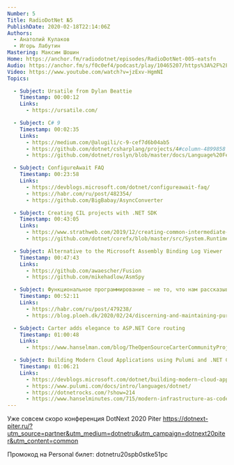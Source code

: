 ```yaml
---
Number: 5
Title: RadioDotNet №5
PublishDate: 2020-02-18T22:14:06Z
Authors:
  - Анатолий Кулаков
  - Игорь Лабутин
Mastering: Максим Шошин
Home: https://anchor.fm/radiodotnet/episodes/RadioDotNet-005-eatsfn
Audio: https://anchor.fm/s/f0c0ef4/podcast/play/10465207/https%3A%2F%2Fd3ctxlq1ktw2nl.cloudfront.net%2Fproduction%2F2020-1-18%2F50774460-44100-2-9ba7f03739b75.mp3
Video: https://www.youtube.com/watch?v=jzExv-HgmNI
Topics:

  - Subject: Ursatile from Dylan Beattie
    Timestamp: 00:00:12
    Links:
      - https://ursatile.com/

  - Subject: C# 9
    Timestamp: 00:02:35
    Links:
      - https://medium.com/@alugili/c-9-cef7d6b04ab5
      - https://github.com/dotnet/csharplang/projects/4#column-4899858
      - https://github.com/dotnet/roslyn/blob/master/docs/Language%20Feature%20Status.md

  - Subject: ConfigureAwait FAQ
    Timestamp: 00:23:58
    Links:
      - https://devblogs.microsoft.com/dotnet/configureawait-faq/
      - https://habr.com/ru/post/482354/
      - https://github.com/BigBabay/AsyncConverter

  - Subject: Creating CIL projects with .NET SDK
    Timestamp: 00:43:05
    Links:
      - https://www.strathweb.com/2019/12/creating-common-intermediate-language-projects-with-net-sdk/
      - https://github.com/dotnet/corefx/blob/master/src/System.Runtime.CompilerServices.Unsafe/src/System.Runtime.CompilerServices.Unsafe.il

  - Subject: Alternative to the Microsoft Assembly Binding Log Viewer
    Timestamp: 00:47:43
    Links:
      - https://github.com/awaescher/Fusion
      - https://github.com/mikehadlow/AsmSpy

  - Subject: Функциональное программирование — не то, что нам рассказывают
    Timestamp: 00:52:11
    Links:
      - https://habr.com/ru/post/479238/
      - https://blog.ploeh.dk/2020/02/24/discerning-and-maintaining-purity/

  - Subject: Carter adds elegance to ASP.NET Core routing
    Timestamp: 01:00:48
    Links:
      - https://www.hanselman.com/blog/TheOpenSourceCarterCommunityProjectAddsOpinionatedEleganceToASPNETCoreRouting.aspx

  - Subject: Building Modern Cloud Applications using Pulumi and .NET Core
    Timestamp: 01:06:21
    Links:
      - https://devblogs.microsoft.com/dotnet/building-modern-cloud-applications-using-pulumi-and-net-core/
      - https://www.pulumi.com/docs/intro/languages/dotnet/
      - https://dotnetrocks.com/?show=214
      - https://www.hanselminutes.com/715/modern-infrastructure-as-code-with-pulumis-joe-duffy
---
```

Уже совсем скоро конференция DotNext 2020 Piter
https://dotnext-piter.ru/?utm_source=partner&utm_medium=dotnetru&utm_campaign=dotnext20piter&utm_content=common

Промокод на Personal билет: dotnetru20spb0stke51pc
